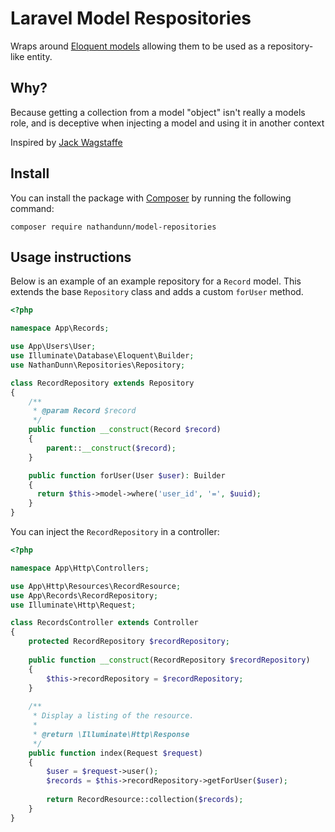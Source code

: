# Laravel Model Respositories
Wraps around [Eloquent models](https://laravel.com/docs/10.x/eloquent) allowing them to be used as a repository-like entity. 

## Why?
Because getting a collection from a model "object" isn't really a models
role, and is deceptive when injecting a model and using it in another context

Inspired by [Jack Wagstaffe](https://github.com/jackowagstaffe)

## Install
You can install the package with [Composer](https://getcomposer.org/) by running the following command:

```
composer require nathandunn/model-repositories
```

## Usage instructions
Below is an example of an example repository for a `Record` model. This extends the base `Repository` class and adds a custom `forUser` method.

```php
<?php

namespace App\Records;

use App\Users\User;
use Illuminate\Database\Eloquent\Builder;
use NathanDunn\Repositories\Repository;

class RecordRepository extends Repository
{
    /**
     * @param Record $record
     */
    public function __construct(Record $record)
    {
        parent::__construct($record);
    }

    public function forUser(User $user): Builder
    {
      return $this->model->where('user_id', '=', $uuid);
    }
}
```

You can inject the `RecordRepository` in a controller:

```php
<?php

namespace App\Http\Controllers;

use App\Http\Resources\RecordResource;
use App\Records\RecordRepository;
use Illuminate\Http\Request;

class RecordsController extends Controller
{
    protected RecordRepository $recordRepository;
    
    public function __construct(RecordRepository $recordRepository)
    {
        $this->recordRepository = $recordRepository;
    }
    
    /**
     * Display a listing of the resource.
     *
     * @return \Illuminate\Http\Response
     */
    public function index(Request $request)
    {
        $user = $request->user();
        $records = $this->recordRepository->getForUser($user);
        
        return RecordResource::collection($records);
    }
}
```